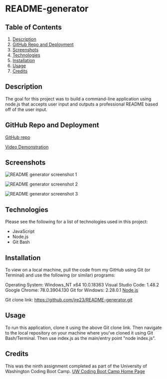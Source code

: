 # README-generator

## Table of Contents

1. [Description](#Description)
2. [GitHub Repo and Deployment](#GitHub-Repo-and-Deployment)
3. [Screenshots](#Screenshots)
4. [Technologies](#Technologies)
5. [Installation](#Installation)
6. [Usage](#Usage)
7. [Credits](#Credits)

## Description

The goal for this project was to build a command-line application using node.js that accepts user input and outputs a professional README based off of the user input.

## GitHub Repo and Deployment

[GitHub repo](https://github.com/jre23/README-generator)

[Video Demonstration]()

## Screenshots

![README generator screenshot 1](https://user-images.githubusercontent.com/69170823/97950959-62128400-1d4d-11eb-8c94-f30c15092af1.png)

![README generator screenshot 2](https://user-images.githubusercontent.com/69170823/97951282-74d98880-1d4e-11eb-81c2-9bec6395bb02.png)

![README generator screenshot 3](https://user-images.githubusercontent.com/69170823/97951290-87ec5880-1d4e-11eb-9b29-3d425d90253d.png)

## Technologies

Please see the following for a list of technologies used in this project:

* JavaScript
* Node.js
* Git Bash

## Installation

To view on a local machine, pull the code from my GitHub using Git (or Terminal) and use the following (or similar) programs:

Operating System: Windows_NT x64 10.0.18363
Visual Studio Code: 1.48.2
Google Chrome: 78.0.3904.130
Git for Windows: 2.28.0.1
[Node.js](https://nodejs.org/en/)

Git clone link: https://github.com/jre23/README-generator.git

## Usage

To run this application, clone it using the above Git clone link. Then navigate to the local repository on your machine where you've cloned it using Git Bash/Terminal. Then use index.js as the main/entry point "node index.js".

## Credits

This was the ninth assignment completed as part of the University of Washington Coding Boot Camp. [UW Coding Boot Camp Home Page](https://bootcamp.uw.edu/coding/)